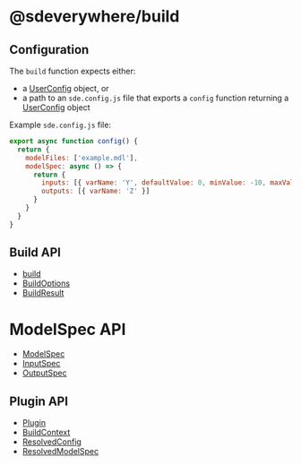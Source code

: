 # @sdeverywhere/build

## Configuration

The `build` function expects either:

- a [UserConfig](interfaces/UserConfig.md) object, or
- a path to an `sde.config.js` file that exports a `config` function returning a [UserConfig](interfaces/UserConfig.md) object

Example `sde.config.js` file:

```js
export async function config() {
  return {
    modelFiles: ['example.mdl'],
    modelSpec: async () => {
      return {
        inputs: [{ varName: 'Y', defaultValue: 0, minValue: -10, maxValue: 10 }],
        outputs: [{ varName: 'Z' }]
      }
    }
  }
}
```

## Build API

- [build](functions/build.md)
- [BuildOptions](interfaces/BuildOptions.md)
- [BuildResult](interfaces/BuildResult.md)

# ModelSpec API

- [ModelSpec](interfaces/ModelSpec.md)
- [InputSpec](interfaces/InputSpec.md)
- [OutputSpec](interfaces/OutputSpec.md)

## Plugin API

- [Plugin](interfaces/Plugin.md)
- [BuildContext](classes/BuildContext.md)
- [ResolvedConfig](interfaces/ResolvedConfig.md)
- [ResolvedModelSpec](interfaces/ResolvedModelSpec.md)
